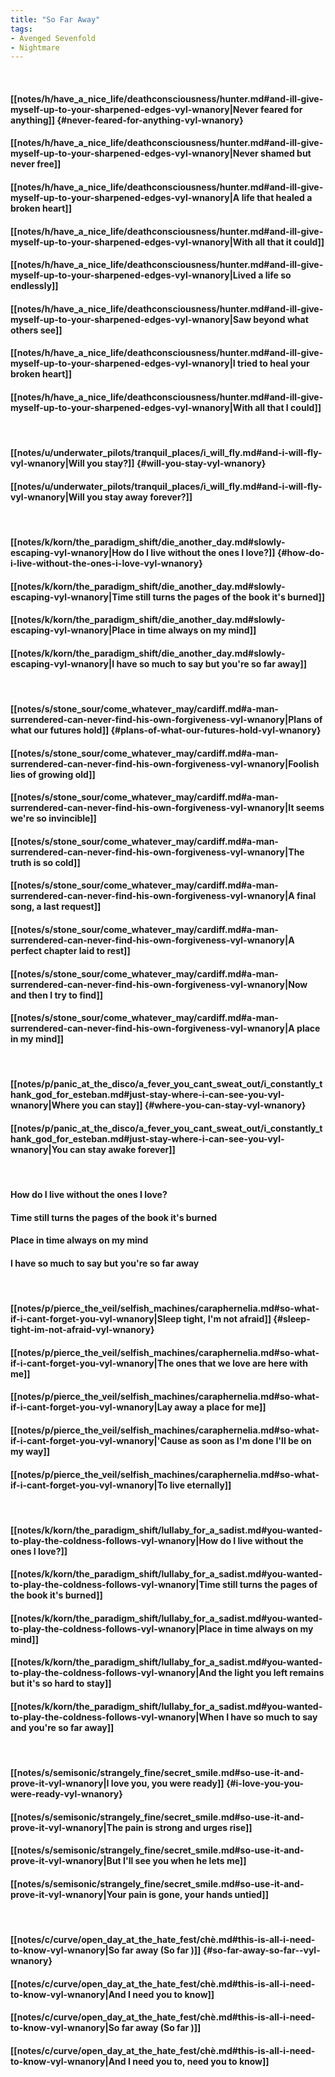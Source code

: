 ```yaml
---
title: "So Far Away"
tags:
- Avenged Sevenfold
- Nightmare
---
```

&nbsp;
#### [[notes/h/have_a_nice_life/deathconsciousness/hunter.md#and-ill-give-myself-up-to-your-sharpened-edges-vyl-wnanory|Never feared for anything]] {#never-feared-for-anything-vyl-wnanory}
#### [[notes/h/have_a_nice_life/deathconsciousness/hunter.md#and-ill-give-myself-up-to-your-sharpened-edges-vyl-wnanory|Never shamed but never free]]
#### [[notes/h/have_a_nice_life/deathconsciousness/hunter.md#and-ill-give-myself-up-to-your-sharpened-edges-vyl-wnanory|A life that healed a broken heart]]
#### [[notes/h/have_a_nice_life/deathconsciousness/hunter.md#and-ill-give-myself-up-to-your-sharpened-edges-vyl-wnanory|With all that it could]]
#### [[notes/h/have_a_nice_life/deathconsciousness/hunter.md#and-ill-give-myself-up-to-your-sharpened-edges-vyl-wnanory|Lived a life so endlessly]]
#### [[notes/h/have_a_nice_life/deathconsciousness/hunter.md#and-ill-give-myself-up-to-your-sharpened-edges-vyl-wnanory|Saw beyond what others see]]
#### [[notes/h/have_a_nice_life/deathconsciousness/hunter.md#and-ill-give-myself-up-to-your-sharpened-edges-vyl-wnanory|I tried to heal your broken heart]]
#### [[notes/h/have_a_nice_life/deathconsciousness/hunter.md#and-ill-give-myself-up-to-your-sharpened-edges-vyl-wnanory|With all that I could]]
&nbsp;
#### [[notes/u/underwater_pilots/tranquil_places/i_will_fly.md#and-i-will-fly-vyl-wnanory|Will you stay?]] {#will-you-stay-vyl-wnanory}
#### [[notes/u/underwater_pilots/tranquil_places/i_will_fly.md#and-i-will-fly-vyl-wnanory|Will you stay away forever?]]
&nbsp;
#### [[notes/k/korn/the_paradigm_shift/die_another_day.md#slowly-escaping-vyl-wnanory|How do I live without the ones I love?]] {#how-do-i-live-without-the-ones-i-love-vyl-wnanory}
#### [[notes/k/korn/the_paradigm_shift/die_another_day.md#slowly-escaping-vyl-wnanory|Time still turns the pages of the book it's burned]]
#### [[notes/k/korn/the_paradigm_shift/die_another_day.md#slowly-escaping-vyl-wnanory|Place in time always on my mind]]
#### [[notes/k/korn/the_paradigm_shift/die_another_day.md#slowly-escaping-vyl-wnanory|I have so much to say but you're so far away]]
&nbsp;
#### [[notes/s/stone_sour/come_whatever_may/cardiff.md#a-man-surrendered-can-never-find-his-own-forgiveness-vyl-wnanory|Plans of what our futures hold]] {#plans-of-what-our-futures-hold-vyl-wnanory}
#### [[notes/s/stone_sour/come_whatever_may/cardiff.md#a-man-surrendered-can-never-find-his-own-forgiveness-vyl-wnanory|Foolish lies of growing old]]
#### [[notes/s/stone_sour/come_whatever_may/cardiff.md#a-man-surrendered-can-never-find-his-own-forgiveness-vyl-wnanory|It seems we're so invincible]]
#### [[notes/s/stone_sour/come_whatever_may/cardiff.md#a-man-surrendered-can-never-find-his-own-forgiveness-vyl-wnanory|The truth is so cold]]
#### [[notes/s/stone_sour/come_whatever_may/cardiff.md#a-man-surrendered-can-never-find-his-own-forgiveness-vyl-wnanory|A final song, a last request]]
#### [[notes/s/stone_sour/come_whatever_may/cardiff.md#a-man-surrendered-can-never-find-his-own-forgiveness-vyl-wnanory|A perfect chapter laid to rest]]
#### [[notes/s/stone_sour/come_whatever_may/cardiff.md#a-man-surrendered-can-never-find-his-own-forgiveness-vyl-wnanory|Now and then I try to find]]
#### [[notes/s/stone_sour/come_whatever_may/cardiff.md#a-man-surrendered-can-never-find-his-own-forgiveness-vyl-wnanory|A place in my mind]]
&nbsp;
#### [[notes/p/panic_at_the_disco/a_fever_you_cant_sweat_out/i_constantly_thank_god_for_esteban.md#just-stay-where-i-can-see-you-vyl-wnanory|Where you can stay]] {#where-you-can-stay-vyl-wnanory}
#### [[notes/p/panic_at_the_disco/a_fever_you_cant_sweat_out/i_constantly_thank_god_for_esteban.md#just-stay-where-i-can-see-you-vyl-wnanory|You can stay awake forever]]
&nbsp;
#### How do I live without the ones I love?
#### Time still turns the pages of the book it's burned
#### Place in time always on my mind
#### I have so much to say but you're so far away
&nbsp;
#### [[notes/p/pierce_the_veil/selfish_machines/caraphernelia.md#so-what-if-i-cant-forget-you-vyl-wnanory|Sleep tight, I'm not afraid]] {#sleep-tight-im-not-afraid-vyl-wnanory}
#### [[notes/p/pierce_the_veil/selfish_machines/caraphernelia.md#so-what-if-i-cant-forget-you-vyl-wnanory|The ones that we love are here with me]]
#### [[notes/p/pierce_the_veil/selfish_machines/caraphernelia.md#so-what-if-i-cant-forget-you-vyl-wnanory|Lay away a place for me]]
#### [[notes/p/pierce_the_veil/selfish_machines/caraphernelia.md#so-what-if-i-cant-forget-you-vyl-wnanory|'Cause as soon as I'm done I'll be on my way]]
#### [[notes/p/pierce_the_veil/selfish_machines/caraphernelia.md#so-what-if-i-cant-forget-you-vyl-wnanory|To live eternally]]
&nbsp;
#### [[notes/k/korn/the_paradigm_shift/lullaby_for_a_sadist.md#you-wanted-to-play-the-coldness-follows-vyl-wnanory|How do I live without the ones I love?]]
#### [[notes/k/korn/the_paradigm_shift/lullaby_for_a_sadist.md#you-wanted-to-play-the-coldness-follows-vyl-wnanory|Time still turns the pages of the book it's burned]]
#### [[notes/k/korn/the_paradigm_shift/lullaby_for_a_sadist.md#you-wanted-to-play-the-coldness-follows-vyl-wnanory|Place in time always on my mind]]
#### [[notes/k/korn/the_paradigm_shift/lullaby_for_a_sadist.md#you-wanted-to-play-the-coldness-follows-vyl-wnanory|And the light you left remains but it's so hard to stay]]
#### [[notes/k/korn/the_paradigm_shift/lullaby_for_a_sadist.md#you-wanted-to-play-the-coldness-follows-vyl-wnanory|When I have so much to say and you're so far away]]
&nbsp;
#### [[notes/s/semisonic/strangely_fine/secret_smile.md#so-use-it-and-prove-it-vyl-wnanory|I love you, you were ready]] {#i-love-you-you-were-ready-vyl-wnanory}
#### [[notes/s/semisonic/strangely_fine/secret_smile.md#so-use-it-and-prove-it-vyl-wnanory|The pain is strong and urges rise]]
#### [[notes/s/semisonic/strangely_fine/secret_smile.md#so-use-it-and-prove-it-vyl-wnanory|But I'll see you when he lets me]]
#### [[notes/s/semisonic/strangely_fine/secret_smile.md#so-use-it-and-prove-it-vyl-wnanory|Your pain is gone, your hands untied]]
&nbsp;
#### [[notes/c/curve/open_day_at_the_hate_fest/chè.md#this-is-all-i-need-to-know-vyl-wnanory|So far away (So far )]] {#so-far-away-so-far--vyl-wnanory}
#### [[notes/c/curve/open_day_at_the_hate_fest/chè.md#this-is-all-i-need-to-know-vyl-wnanory|And I need you to know]]
#### [[notes/c/curve/open_day_at_the_hate_fest/chè.md#this-is-all-i-need-to-know-vyl-wnanory|So far away (So far )]]
#### [[notes/c/curve/open_day_at_the_hate_fest/chè.md#this-is-all-i-need-to-know-vyl-wnanory|And I need you to, need you to know]]
